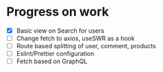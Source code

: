 # Progress on work

- [x]   Basic view on Search for users
- [ ]   Change fetch to axios, useSWR as a hook
- [ ]   Route based splitting of user, comment, products
- [ ]   Eslint/Prettier configuration
- [ ]   Fetch based on GraphQL